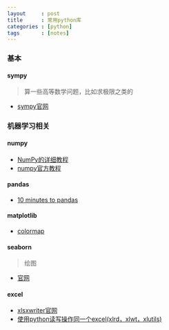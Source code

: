 ```yaml
---
layout     : post
title      : 常用python库
categories : [python]
tags       : [notes]
---
```


### 基本

#### sympy
> 算一些高等数学问题，比如求极限之类的

- [sympy官网](http://www.sympy.org/zh/)

### 机器学习相关

#### numpy
- [NumPy的详细教程](http://blog.csdn.net/lsjseu/article/details/20359201)
- [numpy官方教程](https://docs.scipy.org/doc/numpy-dev/user/quickstart.html)

#### pandas
- [10 minutes to pandas](http://pandas.pydata.org/pandas-docs/stable/10min.html)

#### matplotlib
- [colormap](http://matplotlib.org/examples/color/colormaps_reference.html)

#### seaborn
> 绘图

- [官网](https://stanford.edu/~mwaskom/software/seaborn/)

#### excel
- [xlsxwriter官网](http://xlsxwriter.readthedocs.io/)
- [使用python读写操作同一个excel(xlrd，xlwt，xlutils)](http://oanyt.blog.51cto.com/6168303/1653470)

